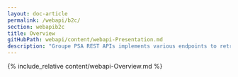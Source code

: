 ```yaml
---
layout: doc-article
permalink: /webapi/b2c/
section: webapib2c
title: Overview
gitHubPath: webapi/content/webapi-Presentation.md
description: "Groupe PSA REST APIs implements various endpoints to retrieve resources from your Groupe PSA’s vehicles."
---
```


{% include_relative content/webapi-Overview.md %}